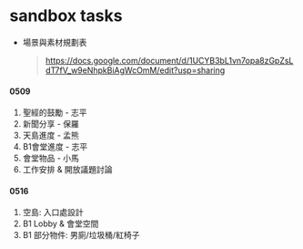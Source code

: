 # sandbox tasks

- 場景與素材規劃表

  > https://docs.google.com/document/d/1UCYB3bL1vn7opa8zGpZsLdT7fV_w9eNhpkBiAgWcOmM/edit?usp=sharing


#### 0509
1. 聖經的鼓勵 - 志平
2. 新聞分享 - 保羅
3. 天島進度 - 孟熊
4. B1會堂進度 - 志平
5. 會堂物品 - 小馬
5. 工作安排 & 開放議題討論

#### 0516
1. 空島: 入口處設計
2. B1 Lobby & 會堂空間
3. B1 部分物件: 男廁/垃圾桶/紅椅子
